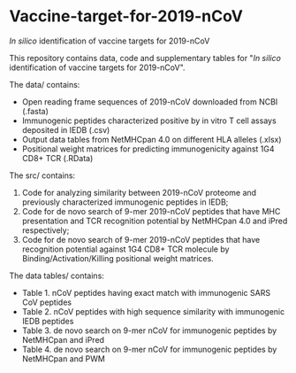 # Vaccine-target-for-2019-nCoV
*In silico* identification of vaccine targets for 2019-nCoV

This repository contains data, code and supplementary tables for "*In silico* identification of vaccine targets for 2019-nCoV". 


The data/ contains:
- Open reading frame sequences of 2019-nCoV downloaded from NCBI (.fasta)
- Immunogenic peptides characterized positive by in vitro T cell assays deposited in IEDB (.csv)
- Output data tables from NetMHCpan 4.0 on different HLA alleles (.xlsx)
- Positional weight matrices for predicting immunogenicity against 1G4 CD8+ TCR (.RData)


The src/ contains: 
1. Code for analyzing similarity between 2019-nCoV proteome and previously characterized immunogenic peptides in IEDB;
2. Code for de novo search of 9-mer 2019-nCoV peptides that have MHC presentation and TCR recognition potential by NetMHCpan 4.0 and iPred respectively;
3. Code for de novo search of 9-mer 2019-nCoV peptides that have recognition potential against 1G4 CD8+ TCR molecule by Binding/Activation/Killing positional weight matrices.


The data tables/ contains: 
- Table 1. nCoV peptides having exact match with immunogenic SARS CoV peptides
- Table 2. nCoV peptides with high sequence similarity with immunogenic IEDB peptides
- Table 3. de novo search on 9-mer nCoV for immunogenic peptides by NetMHCpan and iPred
- Table 4. de novo search on 9-mer nCoV for immunogenic peptides by NetMHCpan and PWM


